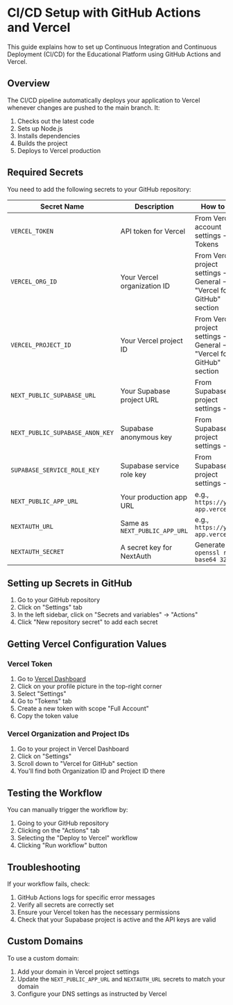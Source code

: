 # CI/CD Setup with GitHub Actions and Vercel

This guide explains how to set up Continuous Integration and Continuous Deployment (CI/CD) for the Educational Platform using GitHub Actions and Vercel.

## Overview

The CI/CD pipeline automatically deploys your application to Vercel whenever changes are pushed to the main branch. It:

1. Checks out the latest code
2. Sets up Node.js
3. Installs dependencies
4. Builds the project
5. Deploys to Vercel production

## Required Secrets

You need to add the following secrets to your GitHub repository:

| Secret Name | Description | How to Get |
|-------------|-------------|------------|
| `VERCEL_TOKEN` | API token for Vercel | From Vercel account settings → Tokens |
| `VERCEL_ORG_ID` | Your Vercel organization ID | From Vercel project settings → General → "Vercel for GitHub" section |
| `VERCEL_PROJECT_ID` | Your Vercel project ID | From Vercel project settings → General → "Vercel for GitHub" section |
| `NEXT_PUBLIC_SUPABASE_URL` | Your Supabase project URL | From Supabase project settings → API |
| `NEXT_PUBLIC_SUPABASE_ANON_KEY` | Supabase anonymous key | From Supabase project settings → API |
| `SUPABASE_SERVICE_ROLE_KEY` | Supabase service role key | From Supabase project settings → API |
| `NEXT_PUBLIC_APP_URL` | Your production app URL | e.g., `https://your-app.vercel.app` |
| `NEXTAUTH_URL` | Same as `NEXT_PUBLIC_APP_URL` | e.g., `https://your-app.vercel.app` |
| `NEXTAUTH_SECRET` | A secret key for NextAuth | Generate with `openssl rand -base64 32` |

## Setting up Secrets in GitHub

1. Go to your GitHub repository
2. Click on "Settings" tab
3. In the left sidebar, click on "Secrets and variables" → "Actions"
4. Click "New repository secret" to add each secret

## Getting Vercel Configuration Values

### Vercel Token
1. Go to [Vercel Dashboard](https://vercel.com/dashboard)
2. Click on your profile picture in the top-right corner
3. Select "Settings"
4. Go to "Tokens" tab
5. Create a new token with scope "Full Account"
6. Copy the token value

### Vercel Organization and Project IDs
1. Go to your project in Vercel Dashboard
2. Click on "Settings"
3. Scroll down to "Vercel for GitHub" section
4. You'll find both Organization ID and Project ID there

## Testing the Workflow

You can manually trigger the workflow by:

1. Going to your GitHub repository
2. Clicking on the "Actions" tab
3. Selecting the "Deploy to Vercel" workflow
4. Clicking "Run workflow" button

## Troubleshooting

If your workflow fails, check:

1. GitHub Actions logs for specific error messages
2. Verify all secrets are correctly set
3. Ensure your Vercel token has the necessary permissions
4. Check that your Supabase project is active and the API keys are valid

## Custom Domains

To use a custom domain:

1. Add your domain in Vercel project settings
2. Update the `NEXT_PUBLIC_APP_URL` and `NEXTAUTH_URL` secrets to match your domain
3. Configure your DNS settings as instructed by Vercel 